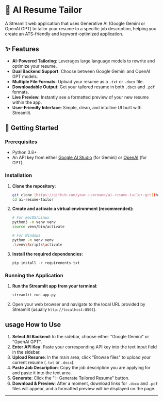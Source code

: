 # 📄 AI Resume Tailor

A Streamlit web application that uses Generative AI (Google Gemini or OpenAI GPT) to tailor your resume to a specific job description, helping you create an ATS-friendly and keyword-optimized application.

## ✨ Features

-   **AI-Powered Tailoring**: Leverages large language models to rewrite and optimize your resume.
-   **Dual Backend Support**: Choose between Google Gemini and OpenAI GPT models.
-   **Multiple File Formats**: Upload your resume as a `.txt` or `.docx` file.
-   **Downloadable Output**: Get your tailored resume in both `.docx` and `.pdf` formats.
-   **Live Preview**: Instantly see a formatted preview of your new resume within the app.
-   **User-Friendly Interface**: Simple, clean, and intuitive UI built with Streamlit.

## 🚀 Getting Started

### Prerequisites

-   Python 3.8+
-   An API key from either [Google AI Studio](https://ai.google.dev/) (for Gemini) or [OpenAI](https://platform.openai.com/account/api-keys) (for GPT).

### Installation

1.  **Clone the repository:**
    ```bash
    git clone [https://github.com/your-username/ai-resume-tailor.git](https://github.com/your-username/ai-resume-tailor.git)
    cd ai-resume-tailor
    ```

2.  **Create and activate a virtual environment (recommended):**
    ```bash
    # For macOS/Linux
    python3 -m venv venv
    source venv/bin/activate

    # For Windows
    python -m venv venv
    .\venv\Scripts\activate
    ```

3.  **Install the required dependencies:**
    ```bash
    pip install -r requirements.txt
    ```

### Running the Application

1.  **Run the Streamlit app from your terminal:**
    ```bash
    streamlit run app.py
    ```
2.  Open your web browser and navigate to the local URL provided by Streamlit (usually `http://localhost:8501`).

## usage How to Use

1.  **Select AI Backend**: In the sidebar, choose either "Google Gemini" or "OpenAI GPT".
2.  **Enter API Key**: Paste your corresponding API key into the text input field in the sidebar.
3.  **Upload Resume**: In the main area, click "Browse files" to upload your current resume (`.txt` or `.docx`).
4.  **Paste Job Description**: Copy the job description you are applying for and paste it into the text area.
5.  **Generate**: Click the "✨ Generate Tailored Resume" button.
6.  **Download & Preview**: After a moment, download links for `.docx` and `.pdf` files will appear, and a formatted preview will be displayed on the page.

---


